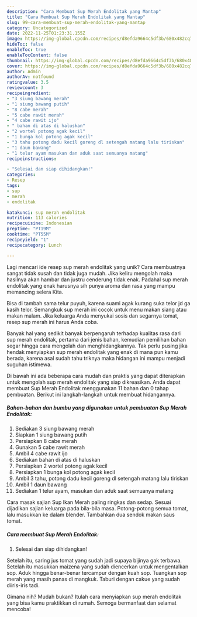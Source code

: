 ```yaml
---
description: "Cara Membuat Sup Merah Endolitak yang Mantap"
title: "Cara Membuat Sup Merah Endolitak yang Mantap"
slug: 99-cara-membuat-sup-merah-endolitak-yang-mantap
category: Uncategorized
date: 2022-11-25T01:23:31.155Z
image: https://img-global.cpcdn.com/recipes/d8efda9664c5df3b/680x482cq70/sup-merah-endolitak-foto-resep-utama.jpg
hideToc: false
enableToc: true
enableTocContent: false
thumbnail: https://img-global.cpcdn.com/recipes/d8efda9664c5df3b/680x482cq70/sup-merah-endolitak-foto-resep-utama.jpg
cover: https://img-global.cpcdn.com/recipes/d8efda9664c5df3b/680x482cq70/sup-merah-endolitak-foto-resep-utama.jpg
author: Admin
authorAv: notfound
ratingvalue: 3.5
reviewcount: 3
recipeingredient:
- "3 siung bawang merah"
- "1 siung bawang putih"
- "8 cabe merah"
- "5 cabe rawit merah"
- "4 cabe rawit ijo"
- " bahan di atas di haluskan"
- "2 wortel potong agak kecil"
- "1 bunga kol potong agak kecil"
- "3 tahu potong dadu kecil goreng dl setengah matang lalu tiriskan"
- "1 daun bawang"
- "1 telur ayam masukan dan aduk saat semuanya matang"
recipeinstructions:

- "Selesai dan siap dihidangkan!"
categories:
- Resep
tags:
- sup
- merah
- endolitak

katakunci: sup merah endolitak 
nutrition: 113 calories
recipecuisine: Indonesian
preptime: "PT19M"
cooktime: "PT55M"
recipeyield: "1"
recipecategory: Lunch

---
```





Lagi mencari ide resep sup merah endolitak yang unik? Cara membuatnya sangat tidak susah dan tidak juga mudah. Jika keliru mengolah maka hasilnya akan hambar dan justru cenderung tidak enak. Padahal sup merah endolitak yang enak harusnya sih punya aroma dan rasa yang mampu memancing selera Kita.





Bisa di tambah sama telur puyuh, karena suami agak kurang suka telor jd ga kasih telor. Semangkuk sup merah ini cocok untuk menu makan siang atau makan malam. Jika keluarga Anda menyukai sosis dan segarnya tomat, resep sup merah ini harus Anda coba.

Banyak hal yang sedikit banyak berpengaruh terhadap kualitas rasa dari sup merah endolitak, pertama dari jenis bahan, kemudian pemilihan bahan segar hingga cara mengolah dan menghidangkannya. Tak perlu pusing jika hendak menyiapkan sup merah endolitak yang enak di mana pun kamu berada, karena asal sudah tahu triknya maka hidangan ini mampu menjadi suguhan istimewa.






Di bawah ini ada beberapa cara mudah dan praktis yang dapat diterapkan untuk mengolah sup merah endolitak yang siap dikreasikan. Anda dapat membuat Sup Merah Endolitak menggunakan 11 bahan dan 0 tahap pembuatan. Berikut ini langkah-langkah untuk membuat hidangannya.

<!--inarticleads1-->

##### Bahan-bahan dan bumbu yang digunakan untuk pembuatan Sup Merah Endolitak:

1. Sediakan 3 siung bawang merah
1. Siapkan 1 siung bawang putih
1. Persiapkan 8 cabe merah
1. Gunakan 5 cabe rawit merah
1. Ambil 4 cabe rawit ijo
1. Sediakan  bahan di atas di haluskan
1. Persiapkan 2 wortel potong agak kecil
1. Persiapkan 1 bunga kol potong agak kecil
1. Ambil 3 tahu, potong dadu kecil goreng dl setengah matang lalu tiriskan
1. Ambil 1 daun bawang
1. Sediakan 1 telur ayam, masukan dan aduk saat semuanya matang


Cara masak sajian Sup Ikan Merah paling ringkas dan sedap. Sesuai dijadikan sajian keluarga pada bila-bila masa. Potong-potong semua tomat, lalu masukkan ke dalam blender. Tambahkan dua sendok makan saus tomat. 

<!--inarticleads2-->

##### Cara membuat Sup Merah Endolitak:


1. Selesai dan siap dihidangkan!

Setelah itu, saring jus tomat yang sudah jadi supaya bijinya gak terbawa. Setelah itu masukkan maizena yang sudah diencerkan untuk mengentalkan sop. Aduk hingga benar-benar tercampur dengan kuah sop. Tuangkan sop merah yang masih panas di mangkuk. Taburi dengan cakue yang sudah diiris-iris tadi. 

Gimana nih? Mudah bukan? Itulah cara menyiapkan sup merah endolitak yang bisa kamu praktikkan di rumah. Semoga bermanfaat dan selamat mencoba!
